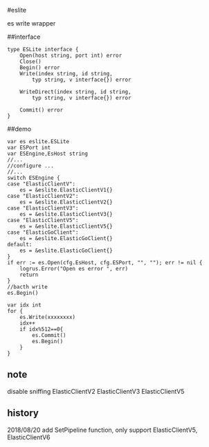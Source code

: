 #eslite

es write wrapper

##interface

	type ESLite interface {
		Open(host string, port int) error
		Close()
		Begin() error
		Write(index string, id string,
			typ string, v interface{}) error
	
		WriteDirect(index string, id string,
			typ string, v interface{}) error
	
		Commit() error
	}

##demo

	var es eslite.ESLite
	var ESPort int
	var ESEngine,EsHost string
	//...
	//configure ...
	//...
	switch ESEngine {
	case "ElasticClientV":
		es = &eslite.ElasticClientV1{}
	case "ElasticClientV2":
		es = &eslite.ElasticClientV2{}
	case "ElasticClientV3":
		es = &eslite.ElasticClientV3{}
	case "ElasticClientV5":
		es = &eslite.ElasticClientV5{}
	case "ElasticGoClient":
		es = &eslite.ElasticGoClient{}
	default:
		es = &eslite.ElasticGoClient{}
	}
	if err := es.Open(cfg.EsHost, cfg.ESPort, "", ""); err != nil {
		logrus.Error("Open es error ", err)
		return
	}
	//bacth write
	es.Begin()

	var idx int
	for {
		es.Write(xxxxxxxx)
		idx++
		if idx%512==0{
			es.Commit()
			es.Begin()
		}
	}

## note

disable sniffing ElasticClientV2 ElasticClientV3 ElasticClientV5

## history

2018/08/20 add SetPipeline function, only support ElasticClientV5, ElasticClientV6